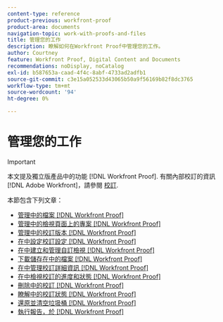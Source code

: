 ```yaml
---
content-type: reference
product-previous: workfront-proof
product-area: documents
navigation-topic: work-with-proofs-and-files
title: 管理您的工作
description: 瞭解如何在Workfront Proof中管理您的工作。
author: Courtney
feature: Workfront Proof, Digital Content and Documents
recommendations: noDisplay, noCatalog
exl-id: b587653a-caad-4f4c-8abf-4733ad2adfb1
source-git-commit: c3e15a052533d43065b50a9f56169b82f8dc3765
workflow-type: tm+mt
source-wordcount: '94'
ht-degree: 0%

---
```


# 管理您的工作

>[!IMPORTANT]
>
>本文提及獨立版產品中的功能 [!DNL Workfront Proof]. 有關內部校訂的資訊 [!DNL Adobe Workfront]，請參閱 [校訂](../../../review-and-approve-work/proofing/proofing.md).

本節包含下列文章：

* [管理中的檔案 [!DNL Workfront Proof]](../../../workfront-proof/wp-work-proofsfiles/manage-your-work/manage-files.md)
* [管理中的檢視頁面上的專案 [!DNL Workfront Proof]](../../../workfront-proof/wp-work-proofsfiles/manage-your-work/manage-items-on-views-page.md)
* [管理中的校訂版本 [!DNL Workfront Proof]](../../../workfront-proof/wp-work-proofsfiles/manage-your-work/manage-proof-versions.md)
* [在中設定校訂設定 [!DNL Workfront Proof]](../../../workfront-proof/wp-work-proofsfiles/manage-your-work/configure-proof-settings.md)
* [在中建立和管理自訂檢視 [!DNL Workfront Proof]](../../../workfront-proof/wp-work-proofsfiles/manage-your-work/create-and-manage-custom-views.md)
* [下載儲存在中的檔案 [!DNL Workfront Proof]](../../../workfront-proof/wp-work-proofsfiles/manage-your-work/download-files-stored.md)
* [在中管理校訂詳細資訊 [!DNL Workfront Proof]](../../../workfront-proof/wp-work-proofsfiles/manage-your-work/manage-proof-details.md)
* [在中檢視校訂的進度和狀態 [!DNL Workfront Proof]](../../../workfront-proof/wp-work-proofsfiles/manage-your-work/view-progress-and-status-of-proof.md)
* [刪除中的校訂 [!DNL Workfront Proof]](../../../workfront-proof/wp-work-proofsfiles/manage-your-work/delete-proof.md)
* [瞭解中的校訂狀態 [!DNL Workfront Proof]](../../../workfront-proof/wp-work-proofsfiles/manage-your-work/proof-state.md)
* [還原並清空垃圾桶 [!DNL Workfront Proof]](../../../workfront-proof/wp-work-proofsfiles/manage-your-work/restore-and-empty-trash.md)
* [執行報告，於 [!DNL Workfront Proof]](../../../workfront-proof/wp-work-proofsfiles/manage-your-work/run-reports.md)
